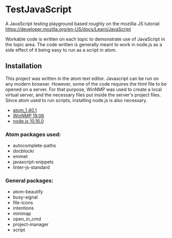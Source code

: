 # TestJavaScript

A JavaScript testing playground based roughly on the mozillia JS tutorial: https://developer.mozilla.org/en-US/docs/Learn/JavaScript

Workable code is written on each topic to demonstrate use of JavaScript in the topic area. The code written is generally meant to work in node.js as a side effect of it being easy to run as a script in atom.

## Installation

This project was written in the atom text editor. Javascript can be run on any modern browser. However, some of the code requires the html file to be opened on a server. For that purpose, WinNMP was used to create a local virtual server, and the necessary files put inside the server's project files. Since atom used to run scripts, installing node.js is also necessary.

* [atom_1.40.1](https://atom.io/)
* [WinNMP 19.06](https://winnmp.wtriple.com/)
* [node.js 10.16.0](https://nodejs.org/en/)

### Atom packages used:

* autocomplete-paths
* docblockr
* emmet
* javascript-snippets
* linter-js-standard

### General packages:

* atom-beautify
* busy-signal
* file-icons
* intentions
* minimap
* open_in_cmd
* project-manager
* script
